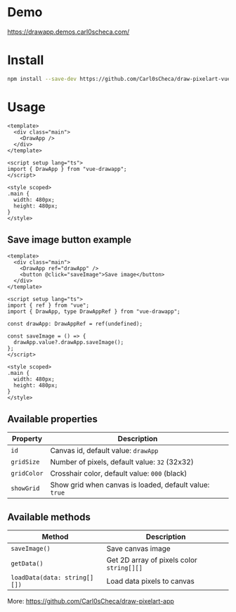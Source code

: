 # Demo

https://drawapp.demos.carl0scheca.com/

# Install

```bash
npm install --save-dev https://github.com/Carl0sCheca/draw-pixelart-vue-component
```

# Usage

```vue
<template>
  <div class="main">
    <DrawApp />
  </div>
</template>

<script setup lang="ts">
import { DrawApp } from "vue-drawapp";
</script>

<style scoped>
.main {
  width: 480px;
  height: 480px;
}
</style>
```

## Save image button example

```vue
<template>
  <div class="main">
    <DrawApp ref="drawApp" />
    <button @click="saveImage">Save image</button>
  </div>
</template>

<script setup lang="ts">
import { ref } from "vue";
import { DrawApp, type DrawAppRef } from "vue-drawapp";

const drawApp: DrawAppRef = ref(undefined);

const saveImage = () => {
  drawApp.value?.drawApp.saveImage();
};
</script>

<style scoped>
.main {
  width: 480px;
  height: 480px;
}
</style>
```

## Available properties

| Property    | Description                                            |
| ----------- | ------------------------------------------------------ |
| `id`        | Canvas id, default value: `drawApp`                    |
| `gridSize`  | Number of pixels, default value: `32` (32x32)          |
| `gridColor` | Crosshair color, default value: `000` (black)          |
| `showGrid`  | Show grid when canvas is loaded, default value: `true` |

## Available methods

| Method                       | Description                               |
| ---------------------------- | ----------------------------------------- |
| `saveImage()`                | Save canvas image                         |
| `getData()`                  | Get 2D array of pixels color `string[][]` |
| `loadData(data: string[][])` | Load data pixels to canvas                |

More: https://github.com/Carl0sCheca/draw-pixelart-app
